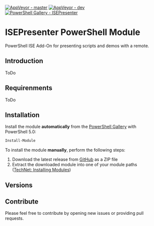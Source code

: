 [![AppVeyor - master](https://ci.appveyor.com/api/projects/status/h14qy0k9jih4sp78/branch/master?svg=true)](https://ci.appveyor.com/project/claudiospizzi/isepresenter/branch/master) [![AppVeyor - dev](https://ci.appveyor.com/api/projects/status/h14qy0k9jih4sp78/branch/dev?svg=true)](https://ci.appveyor.com/project/claudiospizzi/isepresenter/branch/dev) [![PowerShell Gallery - ISEPresenter](https://img.shields.io/badge/PowerShell%20Gallery-ISEPresenter-0072C6.svg)](https://www.powershellgallery.com/packages/ISEPresenter)

# ISEPresenter PowerShell Module
PowerShell ISE Add-On for presenting scripts and demos with a remote.


## Introduction

ToDo


## Requirenments

ToDo


## Installation

Install the module **automatically** from the [PowerShell Gallery](https://www.powershellgallery.com/packages/ISEPresenter) with PowerShell 5.0:

```powershell
Install-Module 
```

To install the module **manually**, perform the following steps:

1. Download the latest release from [GitHub](https://github.com/claudiospizzi/isepresenter/releases) as a ZIP file
2. Extract the downloaded module into one of your module paths ([TechNet: Installing Modules](https://technet.microsoft.com/en-us/library/dd878350))


## Versions


## Contribute

Please feel free to contribute by opening new issues or providing pull requests.
